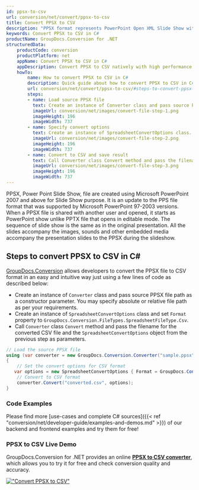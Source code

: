 ```yaml
---
id: ppsx-to-csv
url: conversion/net/convert/ppsx-to-csv
title: Convert PPSX to CSV
description: "PPSX format represents PowerPoint Open XML Slide Show with .ppsx extension. Learn how to convert PPSX to CSV file programmatically in C# language using GroupDocs.Conversion for .NET library."
keywords: Convert PPSX to CSV in C#
productName: GroupDocs.Conversion for .NET
structuredData:
    productCode: conversion
    productPlatform: net
    appName: Convert PPSX to CSV in C#
    appDescription: Convert PPSX to CSV natively with high performance using C# language and server side GroupDocs.Conversion for .NET APIs, without the use of any software like Microsoft or Open Office.
    howTo:
        name: How to convert PPSX to CSV in C# 
        description: Quick guide about how to convert PPSX to CSV in C# with high performance and accuracy.
        url: conversion/net/convert/ppsx-to-csv/#steps-to-convert-ppsx-to-csv-in-c
        steps:
        - name: Load source PPSX file 
          text: Create an instance of Converter class and pass source PPSX file path as a constructor parameter. You may specify absolute or relative file path as per your requirements. 
          imageUrl: conversion/net/images/convert-file-step-1.png
          imageHeight: 196
          imageWidth: 737
        - name: Specify convert options 
          text: Create an instance of SpreadsheetConvertOptions class.
          imageUrl: conversion/net/images/convert-file-step-2.png
          imageHeight: 196
          imageWidth: 737
        - name: Convert to CSV and save result 
          text: Call Converter class Convert method and pass the filename for the converted HTML file and the SpreadsheetConvertOptions object from the previous step as parameters.
          imageUrl: conversion/net/images/convert-file-step-3.png
          imageHeight: 196
          imageWidth: 737
---
```


PPSX, Power Point Slide Show, file are created using Microsoft PowerPoint 2007 and above for Slide Show purpose. It is an update to the PPS file format that was supported by Microsoft PowerPoint 97-2003 versions. When a PPSX file is shared with another user and opened, it starts as PowerPoint show unlike PPTX file that opens in editable mode. The sequence of slide show is the same as in the original presentation. All the slides accompany the images, sounds and other embedded media accompany the presentation slides to the PPSX during the slideshow. 

## Steps to convert PPSX to CSV in C#

[GroupDocs.Conversion](https://products.groupdocs.com/conversion/net) allows developers to convert the PPSX file to CSV format in an easy and intuitive way just using a few lines of code as described below:

* Create an instance of `Converter` class and pass source PPSX file path as a constructor parameter. You may specify absolute or relative file path as per your requirements. 
* Create an instance of `SpreadsheetConvertOptions` class and set `Format` property to `GroupDocs.Conversion.FileTypes.SpreadsheetFileType.Csv`.
* Call `Converter` class `Convert` method and pass the filename for the converted CSV file and the `SpreadsheetConvertOptions` object from the previous step as parameters.

```csharp
// Load the source PPSX file
using (var converter = new GroupDocs.Conversion.Converter("sample.ppsx"))
{
    // Set the convert options for CSV format
   var options = new SpreadsheetConvertOptions { Format = GroupDocs.Conversion.FileTypes.SpreadsheetFileType.Csv };
    // Convert to CSV format
    converter.Convert("converted.csv", options);
}
```

### Code Examples

Please find more [use-cases and complete C# sources]({{< ref "conversion/net/developer-guide/examples-and-demos.md" >}}) of our backend and frontend examples and try them for free!

### PPSX to CSV Live Demo

GroupDocs.Conversion for .NET provides an online [**PPSX to CSV converter**](https://products.groupdocs.app/conversion/ppsx-to-csv), which allows you to try it for free and check conversion quality and accuracy.

[!["Convert PPSX to CSV"](conversion/net/images/convert-to-csv/convert-ppsx-to-csv.png)](https://products.groupdocs.app/conversion/ppsx-to-csv)